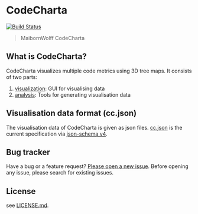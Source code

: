 # CodeCharta 
[![Build Status](https://travis-ci.org/MaibornWolff/codecharta.svg?branch=master)](https://travis-ci.org/MaibornWolff/codecharta)

> MaibornWolff CodeCharta

## What is CodeCharta?

CodeCharta visualizes multiple code metrics using 3D tree maps. It consists of two parts:
 1. [visualization](/visualization/README.md): GUI for visualising data
 2. [analysis](/analysis/README.md): Tools for generating visualisation data

## Visualisation data format (cc.json)

The visualisation data of CodeCharta is given as json files. [cc.json](cc.json) is the current specification via [json-schema v4](https://tools.ietf.org/html/draft-zyp-json-schema-04).

## Bug tracker

Have a bug or a feature request? [Please open a new issue](https://github.com/MaibornWolff/codecharta/issues).
Before opening any issue, please search for existing issues.

## License

see [LICENSE.md](LICENSE.md).

